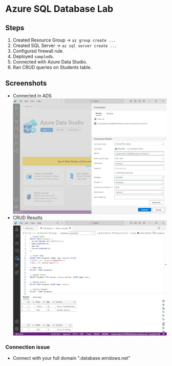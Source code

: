 # Azure SQL Database Lab

## Steps
1. Created Resource Group → `az group create ...`
2. Created SQL Server → `az sql server create ...`
3. Configured firewall rule.
4. Deployed `sampledb`.
5. Connected with Azure Data Studio.
6. Ran CRUD queries on Students table.

## Screenshots
- Connected in ADS
![azure data studio login screen](screenshots/ADS-login.jpg)
- CRUD Results
![create,read,update,delete query](screenshots/ADS-query.jpg)

### Connection issue
- Connect with your full domain "<your-server-name>.database.windows.net"
